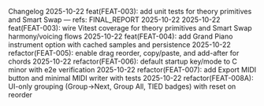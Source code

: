 Changelog
2025-10-22 feat(FEAT-003): add unit tests for theory primitives and Smart Swap — refs: FINAL_REPORT 2025-10-22
2025-10-22 feat(FEAT-003): wire Vitest coverage for theory primitives and Smart Swap harmony/voicing flows
2025-10-22 feat(FEAT-004): add Grand Piano instrument option with cached samples and persistence
2025-10-22 refactor(FEAT-005): enable drag reorder, copy/paste, and add-after for chords
2025-10-22 refactor(FEAT-006): default startup key/mode to C minor with e2e verification
2025-10-22 refactor(FEAT-007): add Export MIDI button and minimal MIDI writer with tests
2025-10-22 refactor(FEAT-008A): UI-only grouping (Group→Next, Group All, TIED badges) with reset on reorder
